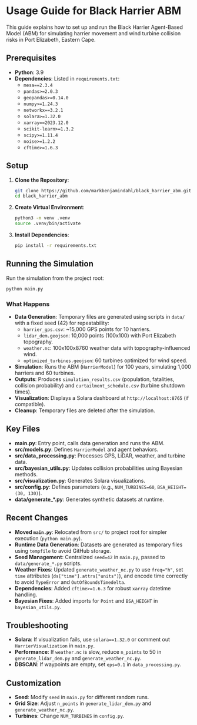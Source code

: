 # Usage Guide for Black Harrier ABM

This guide explains how to set up and run the Black Harrier Agent-Based Model (ABM) for simulating harrier movement and wind turbine collision risks in Port Elizabeth, Eastern Cape.

## Prerequisites
- **Python**: 3.9
- **Dependencies**: Listed in `requirements.txt`:
  - `mesa==2.3.4`
  - `pandas>=2.0.3`
  - `geopandas>=0.14.0`
  - `numpy>=1.24.3`
  - `networkx==3.2.1`
  - `solara>=1.32.0`
  - `xarray==2023.12.0`
  - `scikit-learn>=1.3.2`
  - `scipy>=1.11.4`
  - `noise>=1.2.2`
  - `cftime>=1.6.3`

## Setup
1. **Clone the Repository**:
   ```bash
   git clone https://github.com/markbenjamindahl/black_harrier_abm.git
   cd black_harrier_abm
   ```

2. **Create Virtual Environment**:
   ```bash
   python3 -m venv .venv
   source .venv/bin/activate
   ```

3. **Install Dependencies**:
   ```bash
   pip install -r requirements.txt
   ```

## Running the Simulation
Run the simulation from the project root:
```bash
python main.py
```

### What Happens
- **Data Generation**: Temporary files are generated using scripts in `data/` with a fixed seed (42) for repeatability:
  - `harrier_gps.csv`: ~15,000 GPS points for 10 harriers.
  - `lidar_dem.geojson`: 10,000 points (100x100) with Port Elizabeth topography.
  - `weather.nc`: 100x100x8760 weather data with topography-influenced wind.
  - `optimized_turbines.geojson`: 60 turbines optimized for wind speed.
- **Simulation**: Runs the ABM (`HarrierModel`) for 100 years, simulating 1,000 harriers and 60 turbines.
- **Outputs**: Produces `simulation_results.csv` (population, fatalities, collision probability) and `curtailment_schedule.csv` (turbine shutdown times).
- **Visualization**: Displays a Solara dashboard at `http://localhost:8765` (if compatible).
- **Cleanup**: Temporary files are deleted after the simulation.

## Key Files
- **main.py**: Entry point, calls data generation and runs the ABM.
- **src/models.py**: Defines `HarrierModel` and agent behaviors.
- **src/data_processing.py**: Processes GPS, LiDAR, weather, and turbine data.
- **src/bayesian_utils.py**: Updates collision probabilities using Bayesian methods.
- **src/visualization.py**: Generates Solara visualizations.
- **src/config.py**: Defines parameters (e.g., `NUM_TURBINES=60`, `BSA_HEIGHT=(30, 130)`).
- **data/generate_*.py**: Generates synthetic datasets at runtime.

## Recent Changes
- **Moved `main.py`**: Relocated from `src/` to project root for simpler execution (`python main.py`).
- **Runtime Data Generation**: Datasets are generated as temporary files using `tempfile` to avoid GitHub storage.
- **Seed Management**: Centralized `seed=42` in `main.py`, passed to `data/generate_*.py` scripts.
- **Weather Fixes**: Updated `generate_weather_nc.py` to use `freq="h"`, set `time` attributes (`ds["time"].attrs["units"]`), and encode time correctly to avoid `TypeError` and `OutOfBoundsTimedelta`.
- **Dependencies**: Added `cftime>=1.6.3` for robust `xarray` datetime handling.
- **Bayesian Fixes**: Added imports for `Point` and `BSA_HEIGHT` in `bayesian_utils.py`.

## Troubleshooting
- **Solara**: If visualization fails, use `solara==1.32.0` or comment out `HarrierVisualization` in `main.py`.
- **Performance**: If `weather.nc` is slow, reduce `n_points` to 50 in `generate_lidar_dem.py` and `generate_weather_nc.py`.
- **DBSCAN**: If waypoints are empty, set `eps=0.1` in `data_processing.py`.

## Customization
- **Seed**: Modify `seed` in `main.py` for different random runs.
- **Grid Size**: Adjust `n_points` in `generate_lidar_dem.py` and `generate_weather_nc.py`.
- **Turbines**: Change `NUM_TURBINES` in `config.py`.